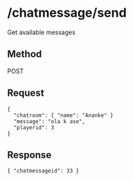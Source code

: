# /chatmessage/send

Get available messages

## Method

POST

## Request

```
{
  "chatroom": { "name": "Ananke" }
  "message": "ola k ase",
  "playerid": 3
}
```

## Response

```
{ "chatmessageid": 33 }

```
